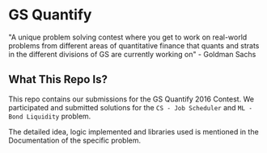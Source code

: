 # GS Quantify
"A unique problem solving contest where you get to work on real-world problems from different areas of quantitative finance that quants and strats in the different divisions of GS are currently working on" - Goldman Sachs

## What This Repo Is?

This repo contains our submissions for the GS Quantify 2016 Contest. We participated and submitted solutions for the ```CS - Job Scheduler``` and ```ML - Bond Liquidity``` problem.

The detailed idea, logic implemented and libraries used is mentioned in the Documentation of the specific problem.
